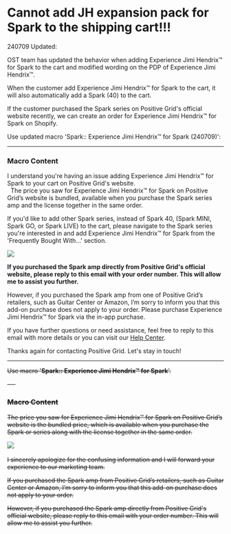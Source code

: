 # Cannot add JH expansion pack for Spark to the shipping cart!!!

240709 Updated:

OST team has updated the behavior when adding Experience Jimi Hendrix™ for Spark to the cart and modified wording on the PDP of Experience Jimi Hendrix™.

When the customer add Experience Jimi Hendrix™ for Spark to the cart, it will also automatically add a Spark (40) to the cart.

If the customer purchased the Spark series on Positive Grid's official website recently, we can create an order for Experience Jimi Hendrix™ for Spark on Shopify.

Use updated macro 'Spark:: Experience Jimi Hendrix™ for Spark (240709)':

---
### Macro Content

I understand you're having an issue adding Experience Jimi Hendrix™ for Spark to your cart on Positive Grid's website.  
 
The price you saw for Experience Jimi Hendrix™ for Spark on Positive Grid’s website is bundled, available when you purchase the Spark series amp and the license together in the same order.

If you'd like to add other Spark series, instead of Spark 40, (Spark MINI, Spark GO, or Spark LIVE) to the cart, please navigate to the Spark series you're interested in and add Experience Jimi Hendrix™ for Spark from the 'Frequently Bought With...' section.

![](https://help.positivegrid.com/attachments/token/qxWb8Ft9Rt5aAG7ImjTYLGFHT/?name=image.png)

**If you purchased the Spark amp directly from Positive Grid's official website, please reply to this email with your order number. This will allow me to assist you further.**

However, if you purchased the Spark amp from one of Positive Grid’s retailers, such as Guitar Center or Amazon, I’m sorry to inform you that this add-on purchase does not apply to your order. Please purchase Experience Jimi Hendrix™ for Spark via the in-app purchase.

If you have further questions or need assistance, feel free to reply to this email with more details or you can visit our [Help Center](https://help.positivegrid.com/hc/en-us).

Thanks again for contacting Positive Grid. Let's stay in touch!



---

~~Use macro '**Spark:: Experience Jimi Hendrix™ for Spark**'.~~

~~---~~
### ~~Macro Content~~

~~The price you saw for Experience Jimi Hendrix™ for Spark on Positive Grid’s website is the bundled price, which is available when you purchase the Spark or series along with the license together in the same order.~~

~~![](https://positivegrid.zendesk.com/attachments/token/ph08rIuM4BfRsGT0EURY7vZfq/?name=inline2034230820.png)​~~

~~I sincerely apologize for the confusing information and I will forward your experience to our marketing team.~~

~~If you purchased the Spark amp from Positive Grid’s retailers, such as Guitar Center or Amazon, I’m sorry to inform you that this add-on purchase does not apply to your order.~~  
  
~~However, if you purchased the Spark amp directly from Positive Grid's official website, please reply to this email with your order number. This will allow me to assist you further.~~